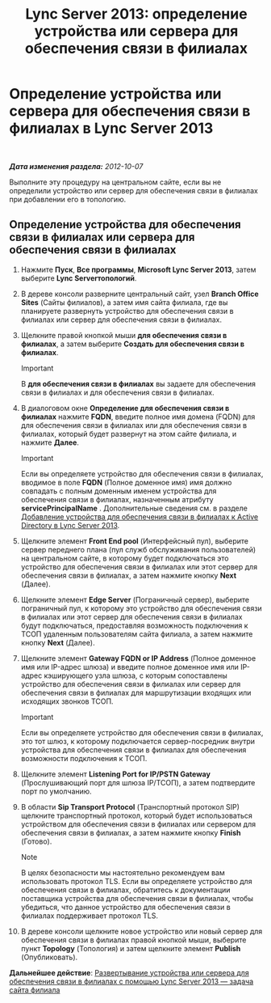 ﻿---
title: 'Lync Server 2013: определение устройства или сервера для обеспечения связи в филиалах'
TOCTitle: Определение устройства или сервера для обеспечения связи в филиалах
ms:assetid: 1f49cfbe-30b3-4600-af15-47cb2f58d18a
ms:mtpsurl: https://technet.microsoft.com/ru-ru/library/Gg398280(v=OCS.15)
ms:contentKeyID: 49309151
ms.date: 05/19/2016
mtps_version: v=OCS.15
ms.translationtype: HT
---

# Определение устройства или сервера для обеспечения связи в филиалах в Lync Server 2013

 

_**Дата изменения раздела:** 2012-10-07_

Выполните эту процедуру на центральном сайте, если вы не определили устройство или сервер для обеспечения связи в филиалах при добавлении его в топологию.

## Определение устройства для обеспечения связи в филиалах или сервера для обеспечения связи в филиалах

1.  Нажмите **Пуск**, **Все программы**, **Microsoft Lync Server 2013**, затем выберите **Lync Serverтопологий**.

2.  В дереве консоли разверните центральный сайт, узел **Branch Office Sites** (Сайты филиалов), а затем имя сайта филиала, где вы планируете развернуть устройство для обеспечения связи в филиалах или сервер для обеспечения связи в филиалах.

3.  Щелкните правой кнопкой мыши **для обеспечения связи в филиалах**, а затем выберите **Создать для обеспечения связи в филиалах**.
    
    > [!important]  
    > В <strong>для обеспечения связи в филиалах</strong> вы задаете для обеспечения связи в филиалах и для обеспечения связи в филиалах.

4.  В диалоговом окне **Определение для обеспечения связи в филиалах** нажмите **FQDN**, введите полное имя домена (FQDN) для для обеспечения связи в филиалах или для обеспечения связи в филиалах, который будет развернут на этом сайте филиала, и нажмите **Далее**.
    
    > [!important]  
    > Если вы определяете устройство для обеспечения связи в филиалах, вводимое в поле <strong>FQDN</strong> (Полное доменное имя) имя должно совпадать с полным доменным именем устройства для обеспечения связи в филиалах, назначенным атрибуту <strong>servicePrincipalName</strong> . Дополнительные сведения см. в разделе <a href="lync-server-2013-add-a-survivable-branch-appliance-to-active-directory.md">Добавление устройства для обеспечения связи в филиалах к Active Directory в Lync Server 2013</a>.

5.  Щелкните элемент **Front End pool** (Интерфейсный пул), выберите сервер переднего плана (пул служб обслуживания пользователей) на центральном сайте, в которому будет подключаться это устройство для обеспечения связи в филиалах или этот сервер для обеспечения связи в филиалах, а затем нажмите кнопку **Next** (Далее).

6.  Щелкните элемент **Edge Server** (Пограничный сервер), выберите пограничный пул, к которому это устройство для обеспечения связи в филиалах или этот сервер для обеспечения связи в филиалах будут подключаться, предоставляя возможность подключения к ТСОП удаленным пользователям сайта филиала, а затем нажмите кнопку **Next** (Далее).

7.  Щелкните элемент **Gateway FQDN or IP Address** (Полное доменное имя или IP-адрес шлюза) и введите полное доменное имя или IP-адрес кэширующего узла шлюза, с которым сопоставлены устройство для обеспечения связи в филиалах или сервер для обеспечения связи в филиалах для маршрутизации входящих или исходящих звонков ТСОП.
    
    > [!important]  
    > Если вы определяете устройство для обеспечения связи в филиалах, это тот шлюз, к которому подключается сервер-посредник внутри устройства для обеспечения связи в филиалах для обеспечения возможности подключения к ТСОП.

8.  Щелкните элемент **Listening Port for IP/PSTN Gateway** (Прослушивающий порт для шлюза IP/ТСОП), а затем подтвердите порт по умолчанию.

9.  В области **Sip Transport Protocol** (Транспортный протокол SIP) щелкните транспортный протокол, который будет использоваться устройством для обеспечения связи в филиалах или сервером для обеспечения связи в филиалах, а затем нажмите кнопку **Finish** (Готово).
    
    > [!note]  
    > В целях безопасности мы настоятельно рекомендуем вам использовать протокол TLS. Если вы определяете устройство для обеспечения связи в филиалах, обратитесь к документации поставщика устройства для обеспечения связи в филиалах, чтобы убедиться, что данное устройство для обеспечения связи в филиалах поддерживает протокол TLS.

10. В дереве консоли щелкните новое устройство или новый сервер для обеспечения связи в филиалах правой кнопкой мыши, выберите пункт **Topology** (Топология) и затем щелкните элемент **Publish** (Опубликовать).

**Дальнейшее действие**: [Развертывание устройства или сервера для обеспечения связи в филиалах с помощью Lync Server 2013 — задача сайта филиала](lync-server-2013-deploy-a-survivable-branch-appliance-or-server-branch-site-task.md)

